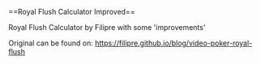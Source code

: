 ==Royal Flush Calculator Improved==

Royal Flush Calculator by Filipre with some 'improvements'


Original can be found on:
https://filipre.github.io/blog/video-poker-royal-flush